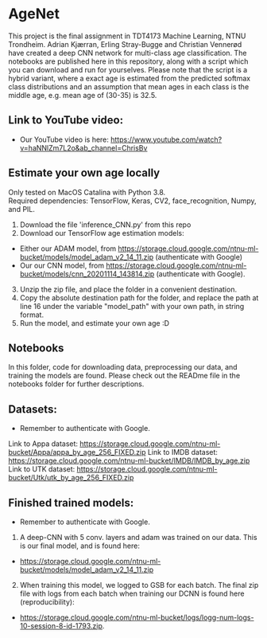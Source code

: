 # AgeNet
This project is the final assignment in TDT4173 Machine Learning, NTNU Trondheim. Adrian Kjærran, Erling Stray-Bugge and Christian Vennerød have created a deep CNN network for multi-class age classification. The notebooks are published here in this repository, along with a script which you can download and run for yourselves. Please note that the script is a hybrid variant, where a exact age is estimated from the predicted softmax class distributions and an assumption that mean ages in each class is the middle age, e.g. mean age of (30-35) is 32.5. 

## Link to YouTube video:
- Our YouTube video is here: https://www.youtube.com/watch?v=haNNlZm7L2o&ab_channel=ChrisBv

## Estimate your own age locally

Only tested on MacOS Catalina with Python 3.8.   
Required dependencies: TensorFlow, Keras, CV2, face_recognition, Numpy, and PIL.

1. Download the file 'inference_CNN.py' from this repo
2. Download our TensorFlow age estimation models:
  - Either our ADAM model, from https://storage.cloud.google.com/ntnu-ml-bucket/models/model_adam_v2_14_11.zip (authenticate with Google)
  - Our our CNN model, from https://storage.cloud.google.com/ntnu-ml-bucket/models/cnn_20201114_143814.zip (authenticate with Google). 
3. Unzip the zip file, and place the folder in a convenient destination. 
4. Copy the absolute destination path for the folder, and replace the path at line 16 under the variable "model_path" with your own path, in string format. 
5. Run the model, and estimate your own age :D 

## Notebooks
In this folder, code for downloading data, preprocessing our data, and training the models are found. Please check out the READme file in the notebooks folder for further descriptions. 

## Datasets:
- Remember to authenticate with Google. 

Link to Appa dataset: https://storage.cloud.google.com/ntnu-ml-bucket/Appa/appa_by_age_256_FIXED.zip
Link to IMDB dataset: https://storage.cloud.google.com/ntnu-ml-bucket/IMDB/IMDB_by_age.zip
Link to UTK dataset:  https://storage.cloud.google.com/ntnu-ml-bucket/Utk/utk_by_age_256_FIXED.zip

## Finished trained models: 
- Remember to authenticate with Google.

1. A deep-CNN with 5 conv. layers and adam was trained on our data. This is our final model, and is found here:
- https://storage.cloud.google.com/ntnu-ml-bucket/models/model_adam_v2_14_11.zip  

2. When training this model, we logged to GSB for each batch. The final zip file with logs from each batch when training our DCNN is found here (reproducibility):
- https://storage.cloud.google.com/ntnu-ml-bucket/logs/logg-num-logs-10-session-8-id-1793.zip. 

